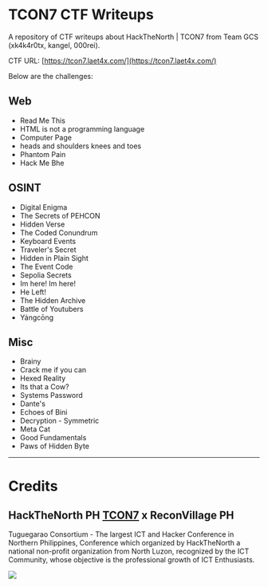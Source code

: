 # TCON7 CTF Writeups

A repository of CTF writeups about HackTheNorth | TCON7 from Team GCS (xk4k4r0tx, kangel, 000rei).

CTF URL: [https://tcon7.laet4x.com/](https://tcon7.laet4x.com/)

Below are the challenges:

## Web
- Read Me This
- HTML is not a programming language
- Computer Page
- heads and shoulders knees and toes
- Phantom Pain
- Hack Me Bhe


## OSINT
- Digital Enigma
- The Secrets of PEHCON
- Hidden Verse
- The Coded Conundrum
- Keyboard Events
- Traveler's Secret
- Hidden in Plain Sight
- The Event Code
- Sepolia Secrets
- Im here! Im here!
- He Left!
- The Hidden Archive
- Battle of Youtubers
- Yángcōng


## Misc
- Brainy
- Crack me if you can
- Hexed Reality
- Its that a Cow?
- Systems Password
- Dante's 
- Echoes of Bini
- Decryption - Symmetric
- Meta Cat
- Good Fundamentals
- Paws of Hidden Byte

---

# Credits
## HackTheNorth PH <a href="https://hackthenorth.ph/">TCON7</a> x ReconVillage PH

Tuguegarao Consortium - The largest ICT and Hacker Conference in Northern Philippines, Conference which organized by HackTheNorth a national non-profit organization from North Luzon, recognized by the ICT Community, whose objective is the professional growth of ICT Enthusiasts.

<img src="https://tcon7.laet4x.com/files/e6839bbece168d8d013bf223437021af/2c219020-6733-48c1-8393-3c51bc70f732.jpeg">


